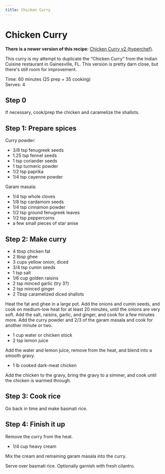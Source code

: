 ```yaml
---
title: Chicken Curry
---
```


# Chicken Curry

<aside class=important>

**There is a newer version of this recipe:** [Chicken Curry v2 (hyperchef)](https://www.hyperchef.net/recipes/chicken-curry-v2/).

</aside>

This curry is my attempt to duplicate the “Chicken Curry” from the Indian
Cuisine restaurant in Gainesville, FL. This version is pretty darn close, but
there's still room for improvement.

Time: 60 minutes (25 prep + 35 cooking)  
Serves: 4

## Step 0

If necessary, cook/prep the chicken and caramelize the shallots.

## Step 1: Prepare spices

Curry powder:

* 3/8 tsp fenugreek seeds
* 1.25 tsp fennel seeds
* 1 tsp coriander seeds
* 1 tsp turmeric powder
* 1/2 tsp paprika
* 1/4 tsp cayenne powder

Garam masala:

* 1/4 tsp whole cloves
* 1/8 tsp cardamom seeds
* 1/4 tsp cinnamon powder
* 1/2 tsp ground fenugreek leaves
* 1/2 tsp peppercorns
* a few small pieces of star anise

## Step 2: Make curry

* 4 tbsp chicken fat
* 2 tbsp ghee
* 3 cups yellow onion, diced
* 3/4 tsp cumin seeds
* 1 tsp salt
* 1/6 cup golden raisins
* 2 tsp minced garlic (try 3?)
* 2 tsp minced ginger
* 2 Tbsp caramelized diced shallots

Heat the fat and ghee in a large pot.  Add the onions and cumin seeds, and cook
on medium-low heat for at least 20 minutes, until the onions are very soft.  Add
the salt, raisins, garlic, and ginger, and cook for a few minutes more.  Add the
curry powder and 2/3 of the garam masala and cook for another minute or two.

* 1 cup water or chicken stock
* 2 tsp lemon juice

Add the water and lemon juice, remove from the heat, and blend into a smooth
gravy.

* 1 lb cooked dark-meat chicken

Add the chicken to the gravy, bring the gravy to a simmer, and cook until the
chicken is warmed through.

## Step 3: Cook rice

Go back in time and make basmati rice.

## Step 4: Finish it up

Remove the curry from the heat.

* 1/4 cup heavy cream

Mix the cream and remaining garam masala into the curry.

Serve over basmati rice.  Optionally garnish with fresh cilantro.

